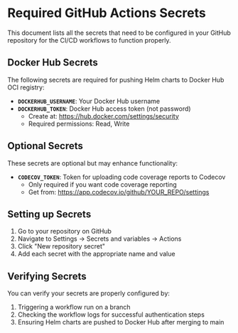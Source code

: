 # Required GitHub Actions Secrets

This document lists all the secrets that need to be configured in your GitHub repository for the CI/CD workflows to function properly.

## Docker Hub Secrets

The following secrets are required for pushing Helm charts to Docker Hub OCI registry:

- **`DOCKERHUB_USERNAME`**: Your Docker Hub username
- **`DOCKERHUB_TOKEN`**: Docker Hub access token (not password)
  - Create at: https://hub.docker.com/settings/security
  - Required permissions: Read, Write

## Optional Secrets

These secrets are optional but may enhance functionality:

- **`CODECOV_TOKEN`**: Token for uploading code coverage reports to Codecov
  - Only required if you want code coverage reporting
  - Get from: https://app.codecov.io/github/YOUR_REPO/settings

## Setting up Secrets

1. Go to your repository on GitHub
2. Navigate to Settings → Secrets and variables → Actions
3. Click "New repository secret"
4. Add each secret with the appropriate name and value

## Verifying Secrets

You can verify your secrets are properly configured by:

1. Triggering a workflow run on a branch
2. Checking the workflow logs for successful authentication steps
3. Ensuring Helm charts are pushed to Docker Hub after merging to main